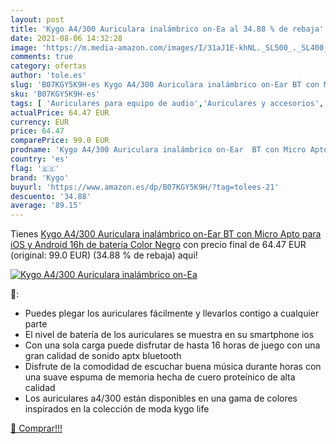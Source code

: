 ```yaml
---
layout: post
title: 'Kygo A4/300 Auriculara inalámbrico on-Ea al 34.88 % de rebaja'
date: 2021-08-06 14:32:28
image: 'https://m.media-amazon.com/images/I/31aJ1E-khNL._SL500_._SL400_.jpg'
comments: true
category: ofertas
author: 'tole.es'
slug: 'B07KGY5K9H-es Kygo A4/300 Auriculara inalámbrico on-Ear BT con Micro...'
sku: 'B07KGY5K9H-es'
tags: [ 'Auriculares para equipo de audio','Auriculares y accesorios','Electrónica','android','kygo', ]
actualPrice: 64.47 EUR
currency: EUR
price: 64.47
comparePrice: 99.0 EUR
prodname: 'Kygo A4/300 Auriculara inalámbrico on-Ear  BT con Micro Apto para iOS y Android  16h de batería  Color Negro'
country: 'es'
flag: '🇪🇸'
brand: 'Kygo'
buyurl: 'https://www.amazon.es/dp/B07KGY5K9H/?tag=tolees-21'
descuento: '34.88'
average: '89.15'
---
```


Tienes [Kygo A4/300 Auriculara inalámbrico on-Ear  BT con Micro Apto para iOS y Android  16h de batería  Color Negro](https://www.amazon.es/dp/B07KGY5K9H/?tag=tolees-21) con precio final de  64.47 EUR (original: 99.0 EUR) (34.88 %  de rebaja) aqui!

[![Kygo A4/300 Auriculara inalámbrico on-Ea](https://m.media-amazon.com/images/I/31aJ1E-khNL._SL500_._SL400_.jpg)](https://www.amazon.es/dp/B07KGY5K9H/?tag=tolees-21)

🔎:

- Puedes plegar los auriculares fácilmente y llevarlos contigo a cualquier parte
- El nivel de batería de los auriculares se muestra en su smartphone ios
- Con una sola carga puede disfrutar de hasta 16 horas de juego con una gran calidad de sonido aptx bluetooth
- Disfrute de la comodidad de escuchar buena música durante horas con una suave espuma de memoria hecha de cuero proteínico de alta calidad
- Los auriculares a4/300 están disponibles en una gama de colores inspirados en la colección de moda kygo life

[🛒 Comprar!!!](https://www.amazon.es/dp/B07KGY5K9H/?tag=tolees-21)
